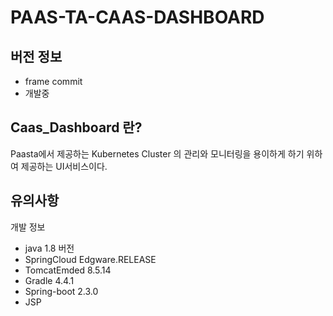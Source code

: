 # PAAS-TA-CAAS-DASHBOARD

## 버전 정보
 - frame commit
 - 개발중

## Caas_Dashboard 란?
  Paasta에서 제공하는 Kubernetes Cluster 의 관리와 모니터링을 용이하게 하기 위하여 제공하는 UI서비스이다.


## 유의사항

개발 정보
- java 1.8 버전
- SpringCloud Edgware.RELEASE 
- TomcatEmded 8.5.14
- Gradle 4.4.1
- Spring-boot 2.3.0
- JSP


